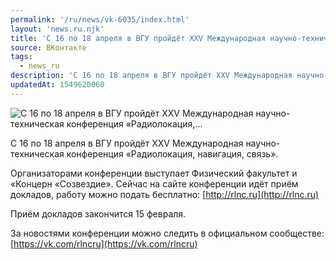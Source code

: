```yaml
---
permalink: '/ru/news/vk-6035/index.html'
layout: 'news.ru.njk'
title: 'С 16 по 18 апреля в ВГУ пройдёт XXV Международная научно-техническая конференция «Радиолокация,…'
source: ВКонтакте
tags:
  - news_ru
description: 'С 16 по 18 апреля в ВГУ пройдёт XXV Международная научно-техническая конференция «Радиолокация,…'
updatedAt: 1549620060
---
```

![С 16 по 18 апреля в ВГУ пройдёт XXV Международная научно-техническая конференция «Радиолокация,…](https://sun9-2.userapi.com/impf/c846522/v846522635/195854/mdNvBVdoTVE.jpg?size=1280x853&quality=96&sign=f22c0b12f06b48f627b189348936c3e7&c_uniq_tag=xy3JGT2R6MrZFFLnb_0hiastpGVGDQNcBEajvckwX38&type=album)

С 16 по 18 апреля в ВГУ пройдёт XXV Международная научно-техническая конференция «Радиолокация, навигация, связь».

Организаторами конференции выступает Физический факультет и «Концерн «Созвездие». Сейчас на сайте конференции идёт приём докладов, работу можно подать бесплатно: [http://rlnc.ru](http://rlnc.ru)

Приём докладов закончится 15 февраля.

За новостями конференции можно следить в официальном сообществе: [https://vk.com/rlncru](https://vk.com/rlncru)
